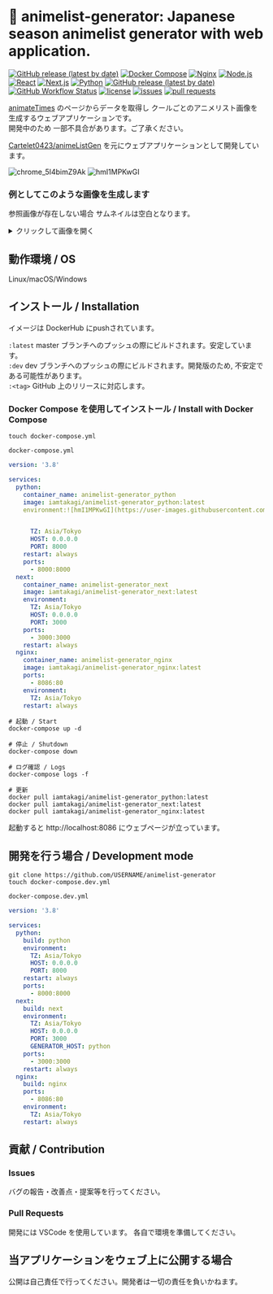 # 📰 animelist-generator: Japanese season animelist generator with web application.

[![GitHub release (latest by date)](https://img.shields.io/github/v/release/iamtakagi/animelist-generator)](https://github.com/iamtakagi/animelist-generator/releases)
[![Docker Compose](https://img.shields.io/badge/DockerCompose-3.8-blue)](https://kotlinlang.org)
[![Nginx](https://img.shields.io/badge/Nginx-1.19.7-blue)](https://reactjs.org)
[![Node.js](https://img.shields.io/badge/Node.js-14-blue)](https://nodejs.org)
[![React](https://img.shields.io/badge/React-17.0.1-blue)](https://reactjs.org)
[![Next.js](https://img.shields.io/badge/Next.js-10.0.7-blue)](https://nextjs.org)
[![Python](https://img.shields.io/badge/Python-3.9.2-blue)](https://kotlinlang.org)
[![GitHub release (latest by date)](https://img.shields.io/github/v/release/iamtakagi/animelist-generator)](https://github.com/iamtakagi/animelist-generator/releases)
[![GitHub Workflow Status](https://img.shields.io/github/workflow/status/iamtakagi/animelist-generator/CI)](https://github.com/iamtakagi/animelist-generator/actions/workflows/ci.yml)
[![license](https://img.shields.io/github/license/iamtakagi/animelist-generator)](https://github.com/iamtakagi/animelist-generator/blob/master/LICENSE)
[![issues](https://img.shields.io/github/issues/iamtakagi/animelist-generator)](https://github.com/iamtakagi/animelist-generator/issues)
[![pull requests](https://img.shields.io/github/issues-pr/iamtakagi/animelist-generator)](https://github.com/iamtakagi/animelist-generator/pulls)

[animateTimes](https://www.animatetimes.com/) のページからデータを取得し クールごとのアニメリスト画像を生成するウェブアプリケーションです。\
開発中のため 一部不具合があります。ご了承ください。

[Cartelet0423/animeListGen](https://github.com/Cartelet0423/animeListGen) を元にウェブアプリケーションとして開発しています。

![chrome_5I4bimZ9Ak](https://user-images.githubusercontent.com/46530214/110240691-83e87580-7f90-11eb-8c99-3307aa0180a2.png)
![hmI1MPKwGI](https://user-images.githubusercontent.com/46530214/110240693-8519a280-7f90-11eb-9a86-7d50461700a2.png)

### 例としてこのような画像を生成します
参照画像が存在しない場合 サムネイルは空白となります。
<details>
<summary>クリックして画像を開く</summary>
  <img src="https://user-images.githubusercontent.com/46530214/109520497-a5101880-7aef-11eb-9c08-cb0f6dd8067a.png"/>
</details>

## 動作環境 / OS
Linux/macOS/Windows

## インストール / Installation
イメージは DockerHub にpushされています。

`:latest` master ブランチへのプッシュの際にビルドされます。安定しています。\
`:dev` dev ブランチへのプッシュの際にビルドされます。開発版のため, 不安定である可能性があります。\
`:<tag>` GitHub 上のリリースに対応します。

### Docker Compose を使用してインストール / Install with Docker Compose

```console
touch docker-compose.yml
```

`docker-compose.yml`
```yml
version: '3.8'

services:
  python:
    container_name: animelist-generator_python
    image: iamtakagi/animelist-generator_python:latest
    environment:![hmI1MPKwGI](https://user-images.githubusercontent.com/46530214/110240665-61eef300-7f90-11eb-8c23-8c9f8cea2be8.png)![hmI1MPKwGI](https://user-images.githubusercontent.com/46530214/110240669-67e4d400-7f90-11eb-8459-b6600fd09fa5.png)


      TZ: Asia/Tokyo
      HOST: 0.0.0.0
      PORT: 8000
    restart: always
    ports:
      - 8000:8000
  next:
    container_name: animelist-generator_next
    image: iamtakagi/animelist-generator_next:latest
    environment:
      TZ: Asia/Tokyo
      HOST: 0.0.0.0
      PORT: 3000
    ports:
      - 3000:3000
    restart: always
  nginx:
    container_name: animelist-generator_nginx
    image: iamtakagi/animelist-generator_nginx:latest
    ports:
      - 8086:80
    environment:
      TZ: Asia/Tokyo
    restart: always
```

```console
# 起動 / Start
docker-compose up -d

# 停止 / Shutdown
docker-compose down

# ログ確認 / Logs
docker-compose logs -f

# 更新
docker pull iamtakagi/animelist-generator_python:latest
docker pull iamtakagi/animelist-generator_next:latest
docker pull iamtakagi/animelist-generator_nginx:latest
```

起動すると http://localhost:8086 にウェブページが立っています。

## 開発を行う場合 / Development mode
```console
git clone https://github.com/USERNAME/animelist-generator
touch docker-compose.dev.yml
```

`docker-compose.dev.yml`
```yml
version: '3.8'

services:
  python:
    build: python
    environment:
      TZ: Asia/Tokyo
      HOST: 0.0.0.0
      PORT: 8000
    restart: always
    ports:
      - 8000:8000
  next:
    build: next
    environment:
      TZ: Asia/Tokyo
      HOST: 0.0.0.0
      PORT: 3000
      GENERATOR_HOST: python
    ports:
      - 3000:3000
    restart: always
  nginx:
    build: nginx
    ports:
      - 8086:80
    environment:
      TZ: Asia/Tokyo
    restart: always
```

## 貢献 / Contribution

### Issues
バグの報告・改善点・提案等を行ってください。

### Pull Requests
開発には VSCode を使用しています。
各自で環境を準備してください。

## 当アプリケーションをウェブ上に公開する場合
公開は自己責任で行ってください。開発者は一切の責任を負いかねます。
